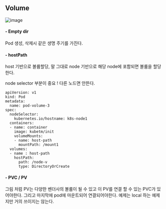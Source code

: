 ## Volume

![image](https://github.com/sm55555/k8s/assets/38831314/1d856f81-61c9-467a-8419-46320b81acba)

#### - Empty dir

Pod 생성, 삭제시 같은 생명 주기를 가진다.

#### - hostPath

host 기반으로 볼륨할당, 말 그대로 node 기반으로 해당 node에 포함되면 볼륨을 할당한다.

node selector 부분이 중요 ! 다른 노드면 안뜬다.

```
apiVersion: v1
kind: Pod
metadata:
  name: pod-volume-3
spec:
  nodeSelector:
    kubernetes.io/hostname: k8s-node1
  containers:
  - name: container
    image: kubetm/init
    volumeMounts:
    - name: host-path
      mountPath: /mount1
  volumes:
  - name : host-path
    hostPath:
      path: /node-v
      type: DirectoryOrCreate
```

#### - PVC / PV

그림 처럼 PV는 다양한 벤더사의 볼륨이 될 수 있고 이 PV를 연결 할 수 있는 PVC가 있어야한다. 그리고 마지막에 pod에 마운트되어 연결되어야한다. 예제는 local 하는 예제지만 거의 쓰이지는 않는다.
